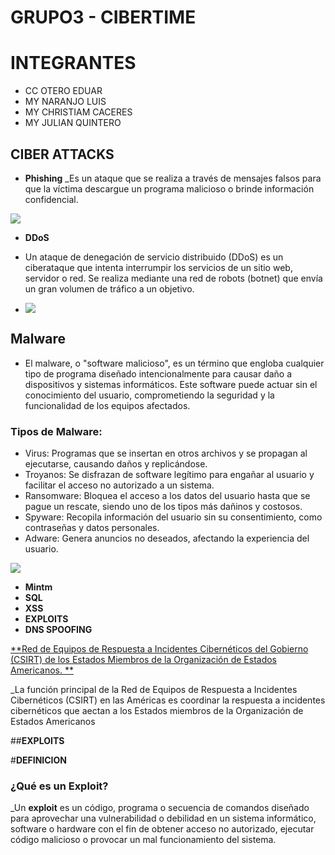 # GRUPO3 - CIBERTIME
# INTEGRANTES

- CC OTERO EDUAR
- MY NARANJO LUIS
- MY CHRISTIAM CACERES
- MY JULIAN QUINTERO

## CIBER ATTACKS

- **Phishing**
_Es un ataque que se realiza a través de mensajes falsos para que la víctima descargue un programa malicioso o brinde información confidencial.

![](https://digilopolis.com/blog/wp-content/uploads/2017/09/Phishing-1024x690.jpg)

- **DDoS**

- Un ataque de denegación de servicio distribuido (DDoS) es un ciberataque que intenta interrumpir los servicios de un sitio web, servidor o red. Se realiza mediante una red de robots (botnet) que envía un gran volumen de tráfico a un objetivo. 

- ![](https://img.freepik.com/vector-gratis/infografia-ransomware-diseno-plano_23-2149381248.jpg)
  
 ## **Malware**
- El malware, o "software malicioso", es un término que engloba cualquier tipo de programa diseñado intencionalmente para causar daño a dispositivos y sistemas informáticos. Este software puede actuar sin el conocimiento del usuario, comprometiendo la seguridad y la funcionalidad de los equipos afectados.
  
### **Tipos de Malware:**
* Virus: Programas que se insertan en otros archivos y se propagan al ejecutarse, causando daños y replicándose.
* Troyanos: Se disfrazan de software legítimo para engañar al usuario y facilitar el acceso no autorizado a un sistema.
* Ransomware: Bloquea el acceso a los datos del usuario hasta que se pague un rescate, siendo uno de los tipos más dañinos y costosos.
* Spyware: Recopila información del usuario sin su consentimiento, como contraseñas y datos personales.
* Adware: Genera anuncios no deseados, afectando la experiencia del usuario.
  
 ![](https://incop.go.cr/wp-content/uploads/2019/10/08-Infografia-Que-es-un-Malware-scaled.jpg)
  
- **Mintm**
- **SQL**
- **XSS**
- **EXPLOITS**
- **DNS SPOOFING**
  
[**Red de Equipos de Respuesta a Incidentes Cibernéticos del Gobierno (CSIRT) de los Estados Miembros de la Organización de Estados Americanos. **](https://csirtamericas.org/en)

_La función principal de la Red de Equipos de Respuesta a Incidentes Cibernéticos (CSIRT) en las Américas es coordinar la respuesta a incidentes cibernéticos que aectan a los Estados miembros de la Organización de Estados Americanos 

##**EXPLOITS**

#**DEFINICION**

### **¿Qué es un Exploit?**
_Un **exploit** es un código, programa o secuencia de comandos diseñado para aprovechar una vulnerabilidad o debilidad en un sistema informático, software o hardware con el fin de obtener acceso no autorizado, ejecutar código malicioso o provocar un mal funcionamiento del sistema.  






